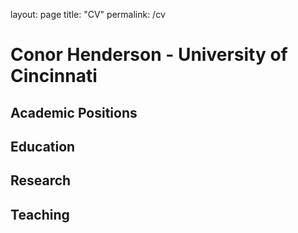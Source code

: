 layout: page
title: "CV"
permalink: /cv

# Conor Henderson - University of Cincinnati

## Academic Positions

## Education

## Research

## Teaching
